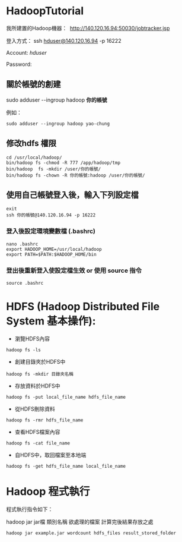 # HadoopTutorial


我所建置的Hadoop機器：
  http://140.120.16.94:50030/jobtracker.jsp

登入方式：
ssh hduser@140.120.16.94 -p 16222

Account: _hduser_

Password: 

## 關於帳號的創建

sudo adduser --ingroup hadoop **你的帳號**

例如：

``` 
sudo adduser --ingroup hadoop yao-chung 
```

## 修改hdfs 權限

```
cd /usr/local/hadoop/
bin/hadoop fs -chmod -R 777 /app/hadoop/tmp
bin/hadoop  fs -mkdir /user/你的帳號/
bin/hadoop fs -chown -R 你的帳號:hadoop /user/你的帳號/
```

## 使用自己帳號登入後，輸入下列設定檔
```
exit
ssh 你的帳號@140.120.16.94 -p 16222
```
### 登入後設定環境變數檔 (.bashrc)
```
nano .bashrc
export HADOOP_HOME=/usr/local/hadoop
export PATH=$PATH:$HADOOP_HOME/bin
```
### 登出後重新登入使設定檔生效 or 使用 source 指令
```
source .bashrc
```

# HDFS (Hadoop Distributed File System 基本操作):

* 瀏覽HDFS內容
``` 
hadoop fs -ls 
```

* 創建目錄夾於HDFS中
```
hadoop fs -mkdir 目錄夾名稱
```

* 存放資料於HDFS中
```
hadoop fs -put local_file_name hdfs_file_name
```

* 從HDFS刪除資料
```
hadoop fs -rmr hdfs_file_name
```

* 查看HDFS檔案內容
```
hadoop fs -cat file_name
```

* 自HDFS中，取回檔案至本地端
```
hadoop fs -get hdfs_file_name local_file_name
```

# Hadoop 程式執行
程式執行指令如下：

hadoop jar jar檔 類別名稱 欲處理的檔案 計算完後結果存放之處
```
hadoop jar example.jar wordcount hdfs_files result_stored_folder

```



